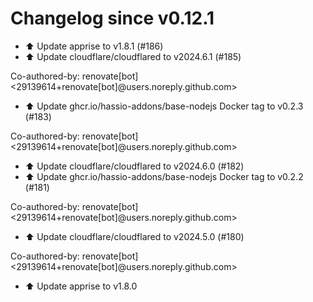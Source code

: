 # Changelog since v0.12.1
- ⬆️ Update apprise to v1.8.1 (#186) 
- ⬆️ Update cloudflare/cloudflared to v2024.6.1 (#185)

Co-authored-by: renovate[bot] <29139614+renovate[bot]@users.noreply.github.com> 
- ⬆️ Update ghcr.io/hassio-addons/base-nodejs Docker tag to v0.2.3 (#183)

Co-authored-by: renovate[bot] <29139614+renovate[bot]@users.noreply.github.com> 
- ⬆️ Update cloudflare/cloudflared to v2024.6.0 (#182) 
- ⬆️ Update ghcr.io/hassio-addons/base-nodejs Docker tag to v0.2.2 (#181)

Co-authored-by: renovate[bot] <29139614+renovate[bot]@users.noreply.github.com> 
- ⬆️ Update cloudflare/cloudflared to v2024.5.0 (#180)

Co-authored-by: renovate[bot] <29139614+renovate[bot]@users.noreply.github.com> 
- ⬆️ Update apprise to v1.8.0 
